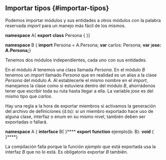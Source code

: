 ## Importar tipos {#importar-tipos}

Podemos importar módulos y sus entidades a otros módulos con la palabra reservada _import_ para un manejo más fácil de los mismos.

**namespace** A{ **export** **class** Persona { }}

**namespace** B { **import** Persona = A.Persona; **var** carlos: Persona; **var** j**ose: A.Persona;**}

Tenemos dos módulos independientes, cada uno con sus entidades.

En el módulo _A_ tenemos una class llamada _Persona_. En el módulo _B_ tenemos un _import_ llamado _Persona_ que en realidad es un alias a la clase _Persona_ del módulo _A._ Al establecerle el mismo nombre en el _import_, manejamos la clase como si estuviera dentro del módulo _B_, ahorrádonos tener que escribir toda su ruta hasta llegar a ella. La variable _jose_ es del mismo tipo que _carlos_.

Hay una regla a la hora de exportar miembros si activamos la generación del archivo de definiciones (d.ts): si un miembro exportado hace uso de alguna clase, interfaz o enum en su mismo nivel, también deben ser exportadas o fallará.

**namespace** A { **interface** B{ }**** **export** **function** ejemplo(b: B): **void** { }****}

La compilación falla porque la función _ejemplo_ que está exportada usa la interfaz _B_ que no lo está. Es obligatorio exportar _B_ también.